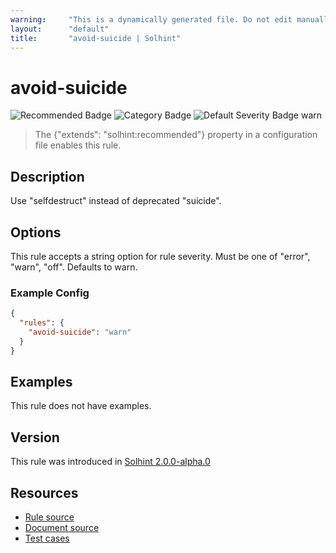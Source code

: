 ```yaml
---
warning:     "This is a dynamically generated file. Do not edit manually."
layout:      "default"
title:       "avoid-suicide | Solhint"
---
```


# avoid-suicide
![Recommended Badge](https://img.shields.io/badge/-Recommended-brightgreen)
![Category Badge](https://img.shields.io/badge/-Security%20Rules-informational)
![Default Severity Badge warn](https://img.shields.io/badge/Default%20Severity-warn-yellow)
> The {"extends": "solhint:recommended"} property in a configuration file enables this rule.


## Description
Use "selfdestruct" instead of deprecated "suicide".

## Options
This rule accepts a string option for rule severity. Must be one of "error", "warn", "off". Defaults to warn.

### Example Config
```json
{
  "rules": {
    "avoid-suicide": "warn"
  }
}
```


## Examples
This rule does not have examples.

## Version
This rule was introduced in [Solhint 2.0.0-alpha.0](https://github.com/protofire/solhint/blob/v2.0.0-alpha.0)

## Resources
- [Rule source](https://github.com/protofire/solhint/blob/master/lib/rules/security/avoid-suicide.js)
- [Document source](https://github.com/protofire/solhint/blob/master/docs/rules/security/avoid-suicide.md)
- [Test cases](https://github.com/protofire/solhint/blob/master/test/rules/security/avoid-suicide.js)
